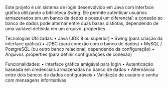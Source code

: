 Este projeto é um sistema de login desenvolvido em Java com interface gráfica utilizando a biblioteca Swing. 
Ele permite autenticar usuários armazenados em um banco de dados e possui um diferencial: 
a conexão ao banco de dados pode alternar entre duas bases distintas, dependendo de uma variável definida em um arquivo .properties.

Tecnologias Utilizadas:
• Java (JDK 8 ou superior)
• Swing (para criação da interface gráfica)
• JDBC (para conexão com o banco de dados)
• MySQL / PostgreSQL (ou outro banco relacional, dependendo da configuração)
• Arquivos .properties (para definir configurações de conexão)

Funcionalidades:
• Interface gráfica amigável para login
• Autenticação baseada em credenciais armazenadas no banco de dados
• Alternância entre dois bancos de dados configuráveis
• Validação de usuário e senha com mensagens informativas
